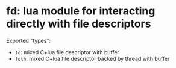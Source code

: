 # fd: lua module for interacting directly with file descriptors

Exported "types":

* `fd`: mixed C+lua file descriptor with buffer
* `fdth`: mixed C+lua file descriptor backed by thread with buffer


